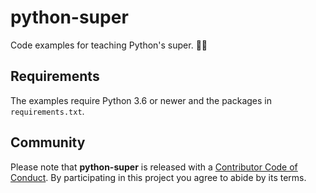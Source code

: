 # python-super

Code examples for teaching Python's super. 🦸‍♀️

## Requirements

The examples require Python 3.6 or newer and the packages in
`requirements.txt`.

## Community

Please note that **python-super** is released with a [Contributor Code of
Conduct][code of conduct]. By participating in this project you agree to
abide by its terms.

[code of conduct]: /CODE_OF_CONDUCT.md
